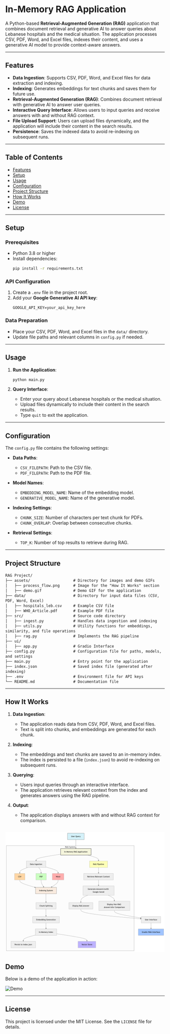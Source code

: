 # In-Memory RAG Application

A Python-based **Retrieval-Augmented Generation (RAG)** application that combines document retrieval and generative AI to answer queries about Lebanese hospitals and the medical situation. The application processes CSV, PDF, Word, and Excel files, indexes their content, and uses a generative AI model to provide context-aware answers.

---

## Features

- **Data Ingestion**: Supports CSV, PDF, Word, and Excel files for data extraction and indexing.
- **Indexing**: Generates embeddings for text chunks and saves them for future use.
- **Retrieval-Augmented Generation (RAG)**: Combines document retrieval with generative AI to answer user queries.
- **Interactive Query Interface**: Allows users to input queries and receive answers with and without RAG context.
- **File Upload Support**: Users can upload files dynamically, and the application will include their content in the search results.
- **Persistence**: Saves the indexed data to avoid re-indexing on subsequent runs.

---

## Table of Contents

- [Features](#features)
- [Setup](#setup)
- [Usage](#usage)
- [Configuration](#configuration)
- [Project Structure](#project-structure)
- [How It Works](#how-it-works)
- [Demo](#demo)
- [License](#license)

---

## Setup

### Prerequisites

- Python 3.8 or higher
- Install dependencies:
  ```bash
  pip install -r requirements.txt
  ```

### API Configuration

1. Create a `.env` file in the project root.
2. Add your **Google Generative AI API key**:
   ```
   GOOGLE_API_KEY=your_api_key_here
   ```

### Data Preparation

- Place your CSV, PDF, Word, and Excel files in the `data/` directory.
- Update file paths and relevant columns in `config.py` if needed.

---

## Usage

1. **Run the Application**:
   ```bash
   python main.py
   ```

2. **Query Interface**:
   - Enter your query about Lebanese hospitals or the medical situation.
   - Upload files dynamically to include their content in the search results.
   - Type `quit` to exit the application.

---

## Configuration

The `config.py` file contains the following settings:

- **Data Paths**:
  - `CSV_FILEPATH`: Path to the CSV file.
  - `PDF_FILEPATH`: Path to the PDF file.

- **Model Names**:
  - `EMBEDDING_MODEL_NAME`: Name of the embedding model.
  - `GENERATIVE_MODEL_NAME`: Name of the generative model.

- **Indexing Settings**:
  - `CHUNK_SIZE`: Number of characters per text chunk for PDFs.
  - `CHUNK_OVERLAP`: Overlap between consecutive chunks.

- **Retrieval Settings**:
  - `TOP_K`: Number of top results to retrieve during RAG.

---

## Project Structure

```
RAG Project/
├── assets/                   # Directory for images and demo GIFs
│   ├── process_flow.png      # Image for the "How It Works" section
│   ├── demo.gif              # Demo GIF for the application
├── data/                     # Directory for input data files (CSV, PDF, Word, Excel)
│   ├── hospitals_leb.csv     # Example CSV file
│   ├── WHO_Article.pdf       # Example PDF file
├── src/                      # Source code directory
│   ├── ingest.py             # Handles data ingestion and indexing
│   ├── utils.py              # Utility functions for embeddings, similarity, and file operations
│   ├── rag.py                # Implements the RAG pipeline
├── ui/       
│   ├── app.py                # Gradio Interface 
├── config.py                 # Configuration file for paths, models, and settings
├── main.py                   # Entry point for the application
├── index.json                # Saved index file (generated after indexing)
├── .env                      # Environment file for API keys
└── README.md                 # Documentation file
```

---

## How It Works

1. **Data Ingestion**:
   - The application reads data from CSV, PDF, Word, and Excel files.
   - Text is split into chunks, and embeddings are generated for each chunk.

2. **Indexing**:
   - The embeddings and text chunks are saved to an in-memory index.
   - The index is persisted to a file (`index.json`) to avoid re-indexing on subsequent runs.

3. **Querying**:
   - Users input queries through an interactive interface.
   - The application retrieves relevant context from the index and generates answers using the RAG pipeline.

4. **Output**:
   - The application displays answers with and without RAG context for comparison.

![Process Flow](assets\RAG_Process.png)
---

## Demo

Below is a demo of the application in action:

![Demo](assets\demo.gif)

---

## License

This project is licensed under the MIT License. See the `LICENSE` file for details.
